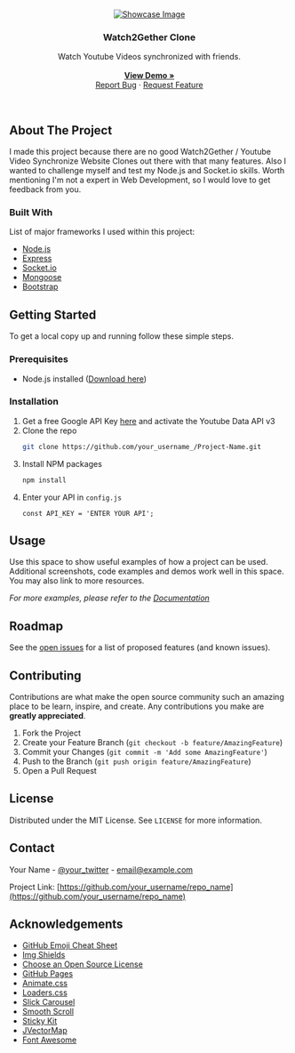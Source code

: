 <!-- PROJECT LOGO -->
<br />
<p align="center">
  <a href="https://github.com/saibot-tsch/watch2gether-clone">
    <img src="https://s20.directupload.net/images/210824/upb4hkjt.png" alt="Showcase Image">
  </a>
  
  <h3 align="center">Watch2Gether Clone</h3>

  <p align="center">
    Watch Youtube Videos synchronized with friends.
    <br />
    <br />
    <a href="https://watch2gether-clone.herokuapp.com"><strong>View Demo »</strong></a>
    <br />
    <a href="https://github.com/saibot-tsch/watch2gether-clone/issues">Report Bug</a>
    ·
    <a href="https://github.com/saibot-tsch/watch2gether-clone/issues">Request Feature</a>
  </p>
</p>

<br>

<!-- ABOUT THE PROJECT -->
## About The Project
I made this project because there are no good Watch2Gether / Youtube Video Synchronize Website Clones out there with that many features. Also I wanted to challenge  myself and test my Node.js and Socket.io skills. Worth mentioning I'm not a expert in Web Development, so I would love to get feedback from you.


### Built With
List of major frameworks I used within this project:
* [Node.js](https://nodejs.org)
* [Express](https://expressjs.com)
* [Socket.io](https://socket.io)
* [Mongoose](https://mongoosejs.com/)
* [Bootstrap](https://getbootstrap.com)


<!-- GETTING STARTED -->
## Getting Started
To get a local copy up and running follow these simple steps.

### Prerequisites
* Node.js installed (<a href="https://nodejs.org/en/download">Download here</a>)

### Installation
1. Get a free Google API Key [here](https://developers.google.com/youtube/v3/getting-started) and activate the Youtube Data API v3
2. Clone the repo
   ```sh
   git clone https://github.com/your_username_/Project-Name.git
   ```
3. Install NPM packages
   ```sh
   npm install
   ```
4. Enter your API in `config.js`
   ```JS
   const API_KEY = 'ENTER YOUR API';
   ```



<!-- USAGE EXAMPLES -->
## Usage

Use this space to show useful examples of how a project can be used. Additional screenshots, code examples and demos work well in this space. You may also link to more resources.

_For more examples, please refer to the [Documentation](https://example.com)_



<!-- ROADMAP -->
## Roadmap

See the [open issues](https://github.com/othneildrew/Best-README-Template/issues) for a list of proposed features (and known issues).



<!-- CONTRIBUTING -->
## Contributing

Contributions are what make the open source community such an amazing place to be learn, inspire, and create. Any contributions you make are **greatly appreciated**.

1. Fork the Project
2. Create your Feature Branch (`git checkout -b feature/AmazingFeature`)
3. Commit your Changes (`git commit -m 'Add some AmazingFeature'`)
4. Push to the Branch (`git push origin feature/AmazingFeature`)
5. Open a Pull Request



<!-- LICENSE -->
## License

Distributed under the MIT License. See `LICENSE` for more information.



<!-- CONTACT -->
## Contact

Your Name - [@your_twitter](https://twitter.com/your_username) - email@example.com

Project Link: [https://github.com/your_username/repo_name](https://github.com/your_username/repo_name)



<!-- ACKNOWLEDGEMENTS -->
## Acknowledgements
* [GitHub Emoji Cheat Sheet](https://www.webpagefx.com/tools/emoji-cheat-sheet)
* [Img Shields](https://shields.io)
* [Choose an Open Source License](https://choosealicense.com)
* [GitHub Pages](https://pages.github.com)
* [Animate.css](https://daneden.github.io/animate.css)
* [Loaders.css](https://connoratherton.com/loaders)
* [Slick Carousel](https://kenwheeler.github.io/slick)
* [Smooth Scroll](https://github.com/cferdinandi/smooth-scroll)
* [Sticky Kit](http://leafo.net/sticky-kit)
* [JVectorMap](http://jvectormap.com)
* [Font Awesome](https://fontawesome.com)
